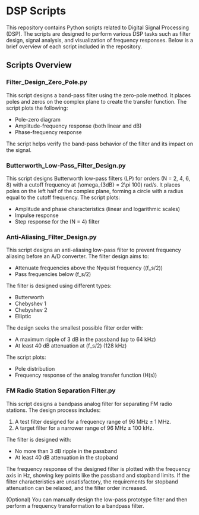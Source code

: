 # DSP Scripts

This repository contains Python scripts related to Digital Signal Processing (DSP). The scripts are designed to perform various DSP tasks such as filter design, signal analysis, and visualization of frequency responses. Below is a brief overview of each script included in the repository.

## Scripts Overview

### Filter_Design_Zero_Pole.py
This script designs a band-pass filter using the zero-pole method. It places poles and zeros on the complex plane to create the transfer function. The script plots the following:
- Pole-zero diagram
- Amplitude-frequency response (both linear and dB)
- Phase-frequency response

The script helps verify the band-pass behavior of the filter and its impact on the signal.

### Butterworth_Low-Pass_Filter_Design.py
This script designs Butterworth low-pass filters (LP) for orders \(N = 2, 4, 6, 8\) with a cutoff frequency at \(\omega_{3dB} = 2\pi 100\) rad/s. It places poles on the left half of the complex plane, forming a circle with a radius equal to the cutoff frequency. The script plots:
- Amplitude and phase characteristics (linear and logarithmic scales)
- Impulse response
- Step response for the \(N = 4\) filter

### Anti-Aliasing_Filter_Design.py
This script designs an anti-aliasing low-pass filter to prevent frequency aliasing before an A/D converter. The filter design aims to:
- Attenuate frequencies above the Nyquist frequency (\(f_s/2\))
- Pass frequencies below \(f_s/2\)

The filter is designed using different types:
- Butterworth
- Chebyshev 1
- Chebyshev 2
- Elliptic

The design seeks the smallest possible filter order with:
- A maximum ripple of 3 dB in the passband (up to 64 kHz)
- At least 40 dB attenuation at \(f_s/2\) (128 kHz)

The script plots:
- Pole distribution
- Frequency response of the analog transfer function \(H(s)\)

### FM Radio Station Separation Filter.py
This script designs a bandpass analog filter for separating FM radio stations. The design process includes:
1. A test filter designed for a frequency range of 96 MHz ± 1 MHz.
2. A target filter for a narrower range of 96 MHz ± 100 kHz.

The filter is designed with:
- No more than 3 dB ripple in the passband
- At least 40 dB attenuation in the stopband

The frequency response of the designed filter is plotted with the frequency axis in Hz, showing key points like the passband and stopband limits. If the filter characteristics are unsatisfactory, the requirements for stopband attenuation can be relaxed, and the filter order increased.

(Optional) You can manually design the low-pass prototype filter and then perform a frequency transformation to a bandpass filter.
